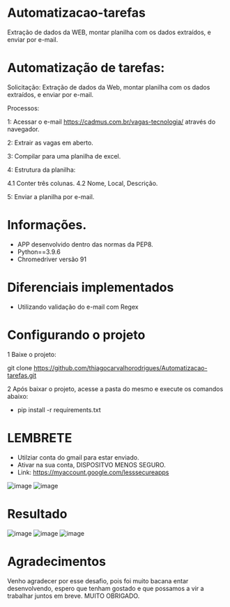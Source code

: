 # Automatizacao-tarefas
Extração de dados da WEB, montar planilha com os dados extraídos, e enviar por e-mail.


# Automatização de tarefas:

Solicitação: 
Extração de dados da Web, montar planilha com os dados extraídos, e enviar por e-mail.

Processos:

1: Acessar o e-mail https://cadmus.com.br/vagas-tecnologia/ através do navegador.

2: Extrair as vagas em aberto.

3: Compilar para uma planilha de excel.

4: Estrutura da planilha:

4.1 Conter três colunas.
4.2 Nome, Local, Descrição.

5: Enviar a planilha por e-mail. 


# Informações.

* APP desenvolvido dentro das normas da PEP8.
* Python==3.9.6
* Chromedriver versão 91


# Diferenciais implementados
* Utilizando validação do e-mail com Regex 


# Configurando o projeto

1 Baixe o projeto:

git clone https://github.com/thiagocarvalhorodrigues/Automatizacao-tarefas.git


2 Após baixar o projeto, acesse a pasta do mesmo e execute os comandos abaixo:
* pip install -r requirements.txt

# LEMBRETE

* Utilziar conta do gmail para estar enviado.
* Ativar na sua conta, DISPOSITVO MENOS SEGURO.
* Link: https://myaccount.google.com/lesssecureapps

![image](https://user-images.githubusercontent.com/23345809/127560628-2c8ac5a7-4fd1-413d-bd0e-5b2e37b57ee8.png)
![image](https://user-images.githubusercontent.com/23345809/127560659-b662761e-7c74-4831-a9c3-2382792d90f5.png)


# Resultado

![image](https://user-images.githubusercontent.com/23345809/127560752-c6ae01a8-f22e-41bc-b69a-6da7c7c66dc6.png)
![image](https://user-images.githubusercontent.com/23345809/127560806-d098d5b7-7e34-4cb4-8774-fdf897a6a7c6.png)
![image](https://user-images.githubusercontent.com/23345809/127560848-cebdea73-c644-4678-ba33-140e4f641a38.png)



# Agradecimentos
 
 Venho agradecer por esse desafio, pois foi muito bacana entar desenvolvendo, espero que tenham gostado 
 e que possamos a vir a trabalhar juntos em breve.
 MUITO OBRIGADO.






